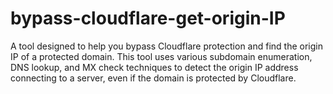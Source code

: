 # bypass-cloudflare-get-origin-IP
A tool designed to help you bypass Cloudflare protection and find the origin IP of a protected domain. This tool uses various subdomain enumeration, DNS lookup, and MX check techniques to detect the origin IP address connecting to a server, even if the domain is protected by Cloudflare.
